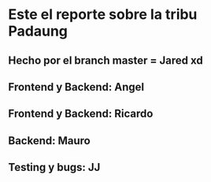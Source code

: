 # Este el reporte sobre la tribu Padaung
## Hecho por el branch master = Jared xd
## Frontend y Backend: Angel
## Frontend y Backend: Ricardo
## Backend: Mauro
## Testing y bugs: JJ
